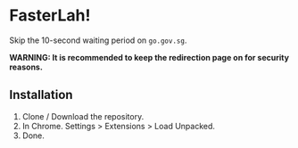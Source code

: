 # FasterLah!

Skip the 10-second waiting period on `go.gov.sg`.

**WARNING: It is recommended to keep the redirection page on for security reasons.**

## Installation

1. Clone / Download the repository.
2. In Chrome. Settings > Extensions > Load Unpacked.
3. Done.
